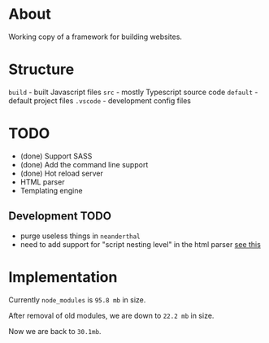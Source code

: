 # About
Working copy of a framework for building websites.

# Structure
`build` - built Javascript files
`src` - mostly Typescript source code
`default` - default project files
`.vscode` - development config files


# TODO
- (done) Support SASS 
- (done) Add the command line support
- (done) Hot reload server
- HTML parser
- Templating engine

## Development TODO
- purge useless things in `neanderthal`
- need to add support for "script nesting level" in the html parser [see this](https://html.spec.whatwg.org/multipage/parsing.html#parsing)



# Implementation
Currently `node_modules` is `95.8 mb` in size.

After removal of old modules, we are down to `22.2 mb` in size.

Now we are back to `30.1mb`.